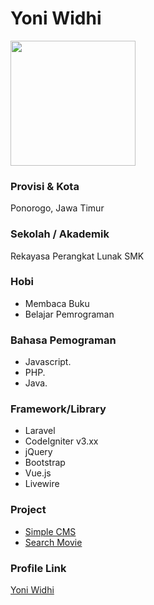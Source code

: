 # Yoni Widhi

<img src="https://avatars0.githubusercontent.com/u/48024209?s=460&u=935ccdc9612b58b1df89c9942f8028a4f118ff65&v=4" width="200" height="200" align="center">

### Provisi & Kota

Ponorogo, Jawa Timur

### Sekolah / Akademik

Rekayasa Perangkat Lunak SMK

### Hobi

- Membaca Buku
- Belajar Pemrograman

### Bahasa Pemograman

- Javascript.
- PHP.
- Java.

### Framework/Library

 - Laravel
 - CodeIgniter v3.xx
 - jQuery
 - Bootstrap
 - Vue.js
 - Livewire


### Project

- [Simple CMS](https://github.com/NichiNect/simple-cms-himit-pens)
- [Search Movie](https://nichinect.github.io/searchmovieOMDB/)


### Profile Link

[Yoni Widhi](https://github.com/NichiNect)
